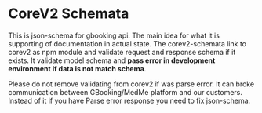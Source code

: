# CoreV2 Schemata

This is json-schema for gbooking api. 
The main idea for what it is supporting of documentation in actual state. 
The corev2-schemata link to corev2 as npm module and validate request and response schema if it exists. 
It validate model schema and __pass error in development environment if data is not match schema__.

Please do not remove validating from corev2 if was parse error. 
It can broke communication between GBooking/MedMe platform and our customers. Instead of it if you have Parse error response 
you need to fix json-schema.

